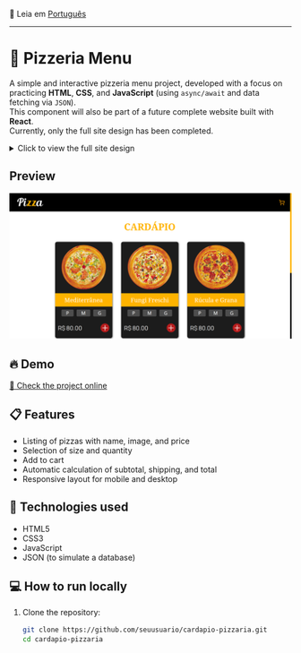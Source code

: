 📄 Leia em [Português](./README-pt.md)
<hr>

# 🍕 Pizzeria Menu

A simple and interactive pizzeria menu project, developed with a focus on practicing **HTML**, **CSS**, and **JavaScript** (using `async/await` and data fetching via `JSON`).  
This component will also be part of a future complete website built with **React**.  
Currently, only the full site design has been completed.

<details>
  <summary>Click to view the full site design</summary>

  <br>

  ![Site full design preview](./images/readme-images/design-preview.jpg)

</details>

## Preview

![Menu preview](./images/readme-images/page-preview.png)

## 🔥 Demo

[🔗 Check the project online](https://seu-portfolio.vercel.app)  

## 📋 Features

- Listing of pizzas with name, image, and price
- Selection of size and quantity
- Add to cart
- Automatic calculation of subtotal, shipping, and total
- Responsive layout for mobile and desktop

## 🚀 Technologies used

- HTML5
- CSS3
- JavaScript
- JSON (to simulate a database)

## 💻 How to run locally

1. Clone the repository:
   ```bash
   git clone https://github.com/seuusuario/cardapio-pizzaria.git
   cd cardapio-pizzaria
